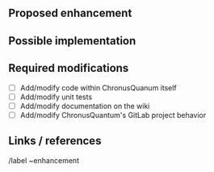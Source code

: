 ## Proposed enhancement

<!-- Summary here -->

## Possible implementation 

<!-- OPTIONAL -->

## Required modifications

<!-- Required! -->

- [ ] Add/modify code within ChronusQuanum itself
- [ ] Add/modify unit tests
- [ ] Add/modify documentation on the wiki
- [ ] Add/modify ChronusQuantum's GitLab project behavior

## Links / references

/label ~enhancement

